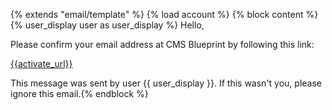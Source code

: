 {% extends "email/template" %}
{% load account %}
{% block content %}
{% user_display user as user_display %}
Hello,

Please confirm your email address at CMS Blueprint by following this link:

[{{activate_url}}]({{activate_url}})

This message was sent by user {{ user_display }}. If this wasn't you, please ignore this email.{% endblock %}
